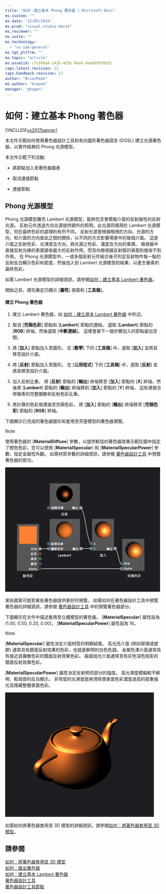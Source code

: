 ```yaml
---
title: "如何：建立基本 Phong 著色器 | Microsoft Docs"
ms.custom: ""
ms.date: "12/05/2016"
ms.prod: "visual-studio-dev14"
ms.reviewer: ""
ms.suite: ""
ms.technology: 
  - "vs-ide-general"
ms.tgt_pltfrm: ""
ms.topic: "article"
ms.assetid: c7c69da8-142b-4d3b-9be9-4be0d5970b25
caps.latest.revision: 13
caps.handback.revision: 13
author: "BrianPeek"
ms.author: "brpeek"
manager: "ghogen"
---
```

# 如何：建立基本 Phong 著色器
[!INCLUDE[vs2017banner](../code-quality/includes/vs2017banner.md)]

本文件示範如何使用著色器設計工具和有向圖形著色器語言 \(DGSL\) 建立光源著色器，以實作經典的 Phong 光源模型。  
  
 本文件示範下列活動:  
  
-   將節點加入至著色器圖表  
  
-   取消連接節點  
  
-   連接節點  
  
## Phong 光源模型  
 Phong 光源模型擴充 Lambert 光源模型，能夠包含會模擬介面的反射屬性的反射光源。  反射元件透過方向光源提供額外的照明，此光源同樣用於 Lambert 光源模型，但在最終色彩的處理則有所不同。  反射光源會根據檢視的方向、光源的方向、和介面的方向彼此之間的關係，以不同的方式影響場景中的每個介面。  這是介面之反射色彩、光澤度及方向，與光源之色彩、濃度及方向的乘積。  檢視器中直接反射光緣的表面接收最大的反射作用，而背向檢視器反射面的表面則接收不到作用。  在 Phong 光源模型中，一或多個反射元件結合後可判定反射物件每一點的反射反白顯示色彩和密度，然後加入到 Lambert 光源模型的結果，以產生像素的最終色彩。  
  
 如需 Lambert 光源模型的詳細資訊，請參閱[如何：建立基本 Lambert 著色器](../designers/how-to-create-a-basic-lambert-shader.md)。  
  
 開始之前，請先確定已顯示 \[**屬性**\] 視窗和 \[**工具箱**\]。  
  
#### 建立 Phong 著色器  
  
1.  建立 Lambert 著色器，如 [如何：建立基本 Lambert 著色器](../designers/how-to-create-a-basic-lambert-shader.md) 中所述。  
  
2.  取消 \[**完稿色彩**\] 節點和 \[**Lambert**\] 節點的連結。  選取 \[**Lambert**\] 節點的 \[**RGB**\] 終端，然後選取 \[**中斷連結**\]。  這樣會替下一個步驟加入的節點留出空間。  
  
3.  將 \[**加入**\] 節點加入至圖形。  在 \[**數學**\] 下的 \[**工具箱**\] 中，選取 \[**加入**\] 並將其移至設計介面。  
  
4.  將 \[**反射**\] 節點加入至圖形。  在 \[**公用程式**\] 下的 \[**工具箱**\] 中，選取 \[**反射**\] 並將其移至設計介面。  
  
5.  加入反射比重。  將 \[**反射**\] 節點的 \[**輸出**\] 終端移至 \[**加入**\] 節點的 \[**X**\] 終端，然後將 \[**Lambert**\] 節點的 \[**輸出**\] 終端移到 \[**加入**\] 節點的 \[**Y**\] 終端。  這些連接合併像素的完整擴散和反射色彩比重。  
  
6.  將計算的色彩值連接至完稿色彩。  將 \[**加入**\] 節點的 \[**輸出**\] 終端移至 \[**完稿色彩**\] 節點的 \[**RGB**\] 終端。  
  
 下圖顯示已完成的著色器圖形和套用至茶壺模型的著色器預覽。  
  
> [!NOTE]
>  使用著色器的 \[**MaterialDiffuse**\] 參數，以提供較佳的著色器效果示範在圖中指定了橙色色彩，您可以使用 \[**MaterialSpecular**\] 和 \[**MaterialSpecularPower**\] 參數，指定金屬性外觀。  如需材質參數的詳細資訊，請參閱 [著色器設計工具](../designers/shader-designer.md) 中預覽著色器的部分。  
  
 ![著色器圖形及其效果預覽](../designers/media/digit-lighting-graph.png "Digit\-Lighting\-Graph")  
  
 某些圖案可能對某些著色器提供更好的預覽。  如需如何在著色器設計工具中預覽著色器的詳細資訊，請參閱 [著色器設計工具](../designers/shader-designer.md) 中的預覽著色器部分。  
  
 下圖顯示在文件中描述套用至立體模型的著色器。  \[**MaterialSpecular**\] 屬性設為 \(1.00, 0.50, 0.20, 0.00\)， \[**MaterialSpecularPower**\] 屬性設為 16。  
  
> [!NOTE]
>  \[**MaterialSpecular**\] 屬性決定介面材質的明顯結尾。  高光亮介面 \(例如玻璃或塑膠\) 通常具有鏡面反射效果的色彩，也就是鮮明的白色色調。  金屬色澤介面通常具有接近其擴散色彩的鏡面反射效果色彩。  緞面抛光介面通常具有灰色深色陰影的鏡面反射效果色彩。  
>   
>  \[**MaterialSpecularPower**\] 屬性決定反射明亮部分的強度。  高光澤度模擬較不鮮明、較局部的反白顯示。  非常低的光澤度能夠清除使表面色彩濃度過高的密集強光及隱藏整體表面色彩。  
  
 ![已套用至模型的 Phong 光源](../designers/media/digit-lighting-model.png "Digit\-Lighting\-Model")  
  
 如需如何將著色器套用至 3D 模型的詳細資訊，請參閱[如何：將著色器套用至 3D 模型](../designers/how-to-apply-a-shader-to-a-3-d-model.md)。  
  
## 請參閱  
 [如何：將著色器套用至 3D 模型](../designers/how-to-apply-a-shader-to-a-3-d-model.md)   
 [如何：匯出著色器](../designers/how-to-export-a-shader.md)   
 [如何：建立基本 Lambert 著色器](../designers/how-to-create-a-basic-lambert-shader.md)   
 [著色器設計工具](../designers/shader-designer.md)   
 [著色器設計工具節點](../designers/shader-designer-nodes.md)